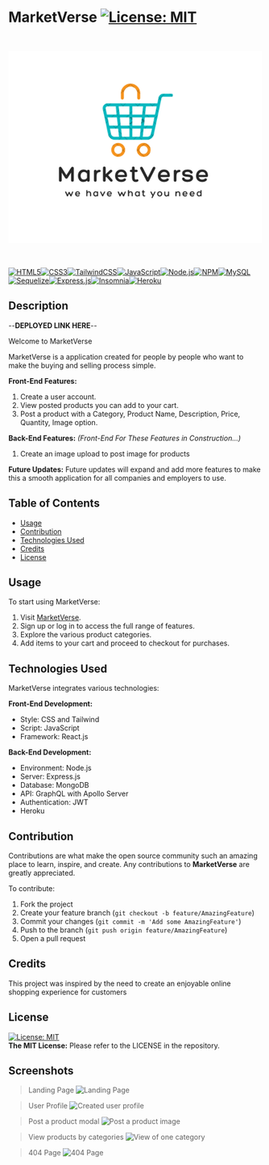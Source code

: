# MarketVerse [![License: MIT](https://img.shields.io/badge/License-MIT-yellow.svg)](https://opensource.org/licenses/MIT)

<br> <p align="center"> 
[![MarketVerse Logo](/client/src/assets/logo.png)]()
</p>
<br><p align = "center">

[![HTML5](https://img.shields.io/badge/html5-%23E34F26.svg?style=for-the-badge&logo=html5&logoColor=white)](https://handlebarsjs.com/)[![CSS3](https://img.shields.io/badge/css3-%231572B6.svg?style=for-the-badge&logo=css3&logoColor=white)](https://www.w3.org/Style/CSS/Overview.en.html)[![TailwindCSS](https://img.shields.io/badge/tailwindcss-%2338B2AC.svg?style=for-the-badge&logo=tailwind-css&logoColor=white)](https://tailwindcss.com/docs/installation)[![JavaScript](https://img.shields.io/badge/javascript-%23323330.svg?style=for-the-badge&logo=javascript&logoColor=%23F7DF1E)](https://developer.mozilla.org/en-US/docs/Learn/Getting_started_with_the_web/JavaScript_basics)[![Node.js](https://img.shields.io/badge/-Node.js-339933?style=for-the-badge&logo=node.js&logoColor=white)](https://nodejs.org/en)[![NPM](https://img.shields.io/badge/NPM-%23CB3837.svg?style=for-the-badge&logo=npm&logoColor=white)](https://www.npmjs.com/)[![MySQL](https://img.shields.io/badge/mysql-%2300f.svg?style=for-the-badge&logo=mysql&logoColor=white)](https://www.mysql.com/)[![Sequelize](https://img.shields.io/badge/Sequelize-52B0E7?style=for-the-badge&logo=Sequelize&logoColor=white)](https://sequelize.org/)[![Express.js](https://img.shields.io/badge/express.js-%23404d59.svg?style=for-the-badge&logo=express&logoColor=%2361DAFB)](https://expressjs.com/)[![Insomnia](https://img.shields.io/badge/-Insomnia-5849BE?style=for-the-badge&logo=insomnia&logoColor=white)](https://insomnia.rest/)[![Heroku](https://img.shields.io/badge/-Heroku-430098?style=for-the-badge&logo=heroku&logoColor=white)](https://id.heroku.com/) 

</p>

## Description

--**DEPLOYED LINK HERE**--

Welcome to MarketVerse

MarketVerse is a application created for people by people who want to make the buying and selling process simple.

<!-- **_Version 1.0_** of this application currently only supports the following features: -->

**Front-End Features:**

1. Create a user account.
2. View posted products you can add to your cart.
3. Post a product with a Category, Product Name, Description, Price, Quantity, Image option.
 
  

**Back-End Features:** _(Front-End For These Features in Construction...)_

1. Create an image upload to post image for products

**Future Updates:** Future updates will expand and add more features to make this a smooth application for all companies and employers to use.

## Table of Contents

- [Usage](#usage)
- [Contribution](#contribution)
- [Technologies Used](#technologies-used)
- [Credits](#credits)
- [License](#license)

## Usage

To start using MarketVerse:

1. Visit [MarketVerse](https://marketverse-53c316895099.herokuapp.com/).
2. Sign up or log in to access the full range of features.
3. Explore the various product categories.
4. Add items to your cart and proceed to checkout for purchases.

## Technologies Used

MarketVerse integrates various technologies:

**Front-End Development:**

- Style: CSS and Tailwind
- Script: JavaScript
- Framework: React.js

**Back-End Development:**

- Environment: Node.js
- Server: Express.js
- Database: MongoDB
- API: GraphQL with Apollo Server
- Authentication: JWT
- Heroku

## Contribution

Contributions are what make the open source community such an amazing place to learn, inspire, and create. Any contributions to **MarketVerse** are greatly appreciated.

To contribute:
1. Fork the project
2. Create your feature branch (`git checkout -b feature/AmazingFeature`)
3. Commit your changes (`git commit -m 'Add some AmazingFeature'`)
4. Push to the branch (`git push origin feature/AmazingFeature`)
5. Open a pull request

## Credits

This project was inspired by the need to create an enjoyable online shopping experience for customers

## License

[![License: MIT](https://img.shields.io/badge/License-MIT-yellow.svg)](https://opensource.org/licenses/MIT)  
**The MIT License:** Please refer to the LICENSE in the repository.

## Screenshots
>Landing Page
![Landing Page](./public/assets/screenshots/landingpage.png)  

>User Profile
![Created user profile]()  

>Post a product modal
![Post a product image]()  

>View products by categories
![View of one category]()  

>404 Page
![404 Page]()  

